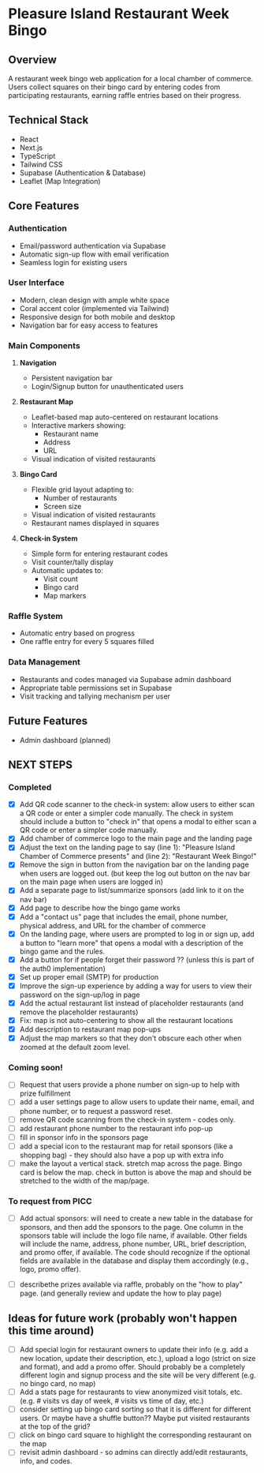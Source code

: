 # Pleasure Island Restaurant Week Bingo

## Overview
A restaurant week bingo web application for a local chamber of commerce. Users collect squares on their bingo card by entering codes from participating restaurants, earning raffle entries based on their progress.

## Technical Stack
- React
- Next.js
- TypeScript
- Tailwind CSS
- Supabase (Authentication & Database)
- Leaflet (Map Integration)

## Core Features

### Authentication
- Email/password authentication via Supabase
- Automatic sign-up flow with email verification
- Seamless login for existing users

### User Interface
- Modern, clean design with ample white space
- Coral accent color (implemented via Tailwind)
- Responsive design for both mobile and desktop
- Navigation bar for easy access to features

### Main Components
1. **Navigation**
   - Persistent navigation bar
   - Login/Signup button for unauthenticated users

2. **Restaurant Map**
   - Leaflet-based map auto-centered on restaurant locations
   - Interactive markers showing:
     - Restaurant name
     - Address
     - URL
   - Visual indication of visited restaurants

3. **Bingo Card**
   - Flexible grid layout adapting to:
     - Number of restaurants
     - Screen size
   - Visual indication of visited restaurants
   - Restaurant names displayed in squares

4. **Check-in System**
   - Simple form for entering restaurant codes
   - Visit counter/tally display
   - Automatic updates to:
     - Visit count
     - Bingo card
     - Map markers

### Raffle System
- Automatic entry based on progress
- One raffle entry for every 5 squares filled

### Data Management
- Restaurants and codes managed via Supabase admin dashboard
- Appropriate table permissions set in Supabase
- Visit tracking and tallying mechanism per user

## Future Features
- Admin dashboard (planned)

## NEXT STEPS
### Completed
- [x] Add QR code scanner to the check-in system: allow users to either scan a QR code or enter a simpler code manually. The check in system should include a button to "check in" that opens a modal to either scan a QR code or enter a simpler code manually.
- [x] Add chamber of commerce logo to the main page and the landing page
- [x] Adjust the text on the landing page to say (line 1): "Pleasure Island Chamber of Commerce presents" and (line 2): "Restaurant Week Bingo!"
- [x] Remove the sign in button from the navigation bar on the landing page when users are logged out. (but keep the log out button on the nav bar on the main page when users are logged in)
- [x] Add a separate page to list/summarize sponsors (add link to it on the nav bar)
- [x] Add page to describe how the bingo game works
- [x] Add a "contact us" page that includes the email, phone number, physical address, and URL for the chamber of commerce
- [x] On the landing page, where users are prompted to log in or sign up, add a button to "learn more" that opens a modal with a description of the bingo game and the rules.
- [x] Add a button for if people forget their password ?? (unless this is part of the auth0 implementation)
- [x] Set up proper email (SMTP) for production
- [x] Improve the sign-up experience by adding a way for users to view their password on the sign-up/log in page
- [x] Add the actual restaurant list instead of placeholder restaurants (and remove the placeholder restaurants)
- [x] Fix: map is not auto-centering to show all the restaurant locations
- [x] Add description to restaurant map pop-ups
- [x] Adjust the map markers so that they don't obscure each other when zoomed at the default zoom level. 

### Coming soon!
- [ ] Request that users provide a phone number on sign-up to help with prize fulfillment
- [ ] add a user settings page to allow users to update their name, email, and phone number, or to request a password reset. 
- [ ] remove QR code scanning from the check-in system - codes only.
- [ ] add restaurant phone number to the restaurant info pop-up
- [ ] fill in sponsor info in the sponsors page
- [ ] add a special icon to the restaurant map for retail sponsors (like a shopping bag) - they should also have a pop up with extra info
- [ ] make the layout a vertical stack. stretch map across the page. Bingo card is below the map. check in button is above the map and should be stretched to the width of the map/page.

### To request from PICC
- [ ] Add actual sponsors: will need to create a new table in the database for sponsors, and then add the sponsors to the page. One column in the sponsors table will include the logo file name, if available. Other fields will include the name, address, phone number, URL, brief description, and promo offer, if available. The code should recognize if the optional fields are available in the database and display them accordingly (e.g., logo, promo offer).
- [ ] describethe prizes available via raffle, probably on the "how to play" page. (and generally review and update the how to play page)


## Ideas for future work (probably won't happen this time around)
- [ ] Add special login for restaurant owners to update their info (e.g. add a new location, update their description, etc.), upload a logo (strict on size and format), and add a promo offer. Should probably be a completely different login and signup process and the site will be very different (e.g. no bingo card, no map)
- [ ] Add a stats page for restaurants to view anonymized visit totals, etc. (e.g. # visits vs day of week, # visits vs time of day, etc.)
- [ ] consider setting up bingo card sorting so that it is different for different users. Or maybe have a shuffle button?? Maybe put visited restaurants at the top of the grid? 
- [ ] click on bingo card square to highlight the corresponding restaurant on the map
- [ ] revisit admin dashboard - so admins can directly add/edit restaurants, info, and codes. 